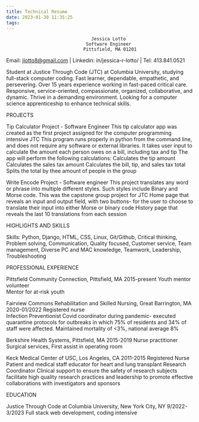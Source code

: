 ```yaml
---
title: Technical Resume
date: 2023-01-30 11:35:25
tags:
---
```

                                    Jessica Lotto
                                  Software Engineer
                                 Pittsfield, MA 01201
Email: jlotto8@gmail.com | Linkedin: in/jessica-r-lotto/ | Tel: 413.841.0521

Student at Justice Through Code (JTC) at Columbia University, studying full-stack computer coding. Fast learner, dependable, empathetic, and persevering. Over 15 years experience working in fast-paced critical care. Responsive, service-oriented, compassionate, organized, collaborative, and dynamic. Thrive in a demanding environment. Looking for a computer science apprenticeship to enhance technical skills. 


PROJECTS

Tip Calculator Project - Software Engineer
This tip calculator app was created as the first project assigned for the computer programming intensive JTC
This program runs properly in python from the command line, and does not require any software or external libraries. It takes user input to calculate the amount each person owes on a bill, including tax and tip
The app will perform the following calculations: Calculates the tip amount Calculates the sales tax amount Calculates the bill, tip, and sales tax total Splits the total by thee amount of people in the group

Write Encode Project - Software engineer
This project translates any word or phrase into multiple different styles. Such styles include Binary and Morse code. This was the capstone group project for JTC
Home page that reveals an input and output field, with two buttons- for the user to choose to translate their input into either Morse or binary code
History page that reveals the last 10 translations from each session

HIGHLIGHTS AND SKILLS

Skills: Python, Django, HTML, CSS, Linux, Git/Github, Critical thinking, Problem solving, Communication, Quality focused, Customer service, Team management, Diverse PC and MAC knowledge, Teamwork, Leadership, Troubleshooting

PROFESSIONAL EXPERIENCE

Pittsfield Community Connection, Pittsfield, MA                            2015-present
Youth mentor volunteer                                         
Mentor for at-risk youth

Fairview Commons Rehabilitation and Skilled Nursing,     Great Barrington, MA               2020-01/2022
Registered nurse                                                               
Infection Preventionist
Covid coordinator during pandemic- executed quarantine protocols for outbreaks in which 75% of residents and 34% of staff  were affected. Maintained mortality of <3%, national average  8%

Berkshire Health Systems, Pittsfield, MA                                   2015-2019
Nurse practitioner                                                        
Surgical services, First assist in operating room

Keck Medical Center of USC,  Los Angeles, CA                                           2011-2015
Registered Nurse                                                 
Patient and medical staff educator for heart and lung transplant
Research Coordinator
Clinical support to ensure the safety of research subjects facilitate high quality research practices and leadership to promote effective collaborations with investigators and sponsors

EDUCATION

Justice Through Code at Columbia University, New York City, NY                              9/2022-3/2023
Full stack web development, coding intensive                
